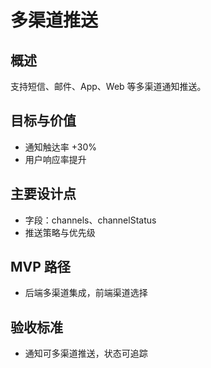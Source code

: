 # 多渠道推送

## 概述

支持短信、邮件、App、Web 等多渠道通知推送。

## 目标与价值

- 通知触达率 +30%
- 用户响应率提升

## 主要设计点

- 字段：channels、channelStatus
- 推送策略与优先级

## MVP 路径

- 后端多渠道集成，前端渠道选择

## 验收标准

- 通知可多渠道推送，状态可追踪
